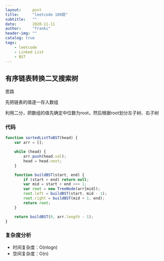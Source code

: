 ```yaml
---
layout:     post
title:      "leetcode 109题"
subtitle:   ""
date:       2020-11-11
author:     "franki"
header-img: ""
catalog: true
tags:
    - leetcode
    - Linked List
    - BST
---
```


## 有序链表转换二叉搜索树

思路

先把链表的值逐一存入数组

利用二分，把数组的值先确定中位数为root，然后根据root划分左子树、右子树

### 代码

```js
function sortedListToBST(head) {
    var arr = [];

    while (head) {
        arr.push(head.val);
        head = head.next;
    }

    function buildBST(start, end) {
        if (start > end) return null;
        var mid = start + end >>> 1;
        var root = new TreeNode(arr[mid]);
        root.left = buildBST(start, mid - 1);
        root.right = buildBST(mid + 1, end);
        return root;
    }

    return buildBST(0, arr.length - 1);
}
```

### 复杂度分析

- 时间复杂度：O(nlogn)
- 空间复杂度：O(n)
